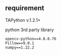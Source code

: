 ## requirement
TAPython v.1.2.1+

python 3rd party library

```
opencv-python==4.8.0.76
Pillow==9.0.1
numpy==1.22.2
```